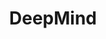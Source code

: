 ---
logohandle: deepmind
sort: deepmind
title: DeepMind
twitter: https://x.com/DeepMindAI
website: https://deepmind.com/
youtube: https://youtube.com/deepmind
---